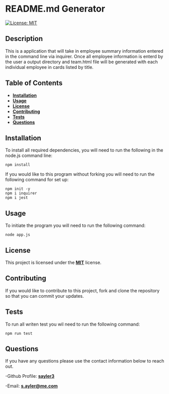 # README.md Generator

[![License: MIT](https://img.shields.io/badge/License-MIT-yellow.svg)](https://opensource.org/licenses/MIT)

## Description

This is a application that will take in employee summary information entered in the command line via inquirer. Once all employee information is enterd by the user a output directory and team.html file will be generated with each individual employee in cards listed by title.

## Table of Contents

- [**Installation**](#installation)
- [**Usage**](#usage)
- [**License**](#license)
- [**Contributing**](#contributing)
- [**Tests**](#tests)
- [**Questions**](#questions)

## Installation

To install all required dependencies, you will need to run the following in the node.js command line: 

```
npm install
```

If you would like to this program without forking you will need to run the following command for set up:

```
npm init -y
npm i inquirer
npm i jest
```


## Usage

To initiate the program you will need to run the following command: 

```
node app.js
```

## License

This project is licensed under the [**MIT**](https://opensource.org/licenses/MIT) license.

## Contributing

If you would like to contribute to this project, fork and clone the repository so that you can commit your updates.

## Tests

To run all writen test you wil need to run the following command:

```
npm run test
```

## Questions

If you have any questions please use the contact information below to reach out.

-Github Profile: [**sayler3**](https://github.com/sayler3)

-Email: **s.ayler@me.com**
